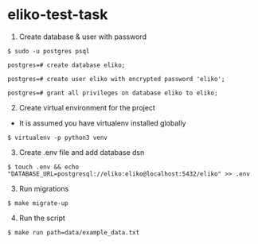 # eliko-test-task

1. Create database & user with password

`$ sudo -u postgres psql`

`postgres=# create database eliko;`

`postgres=# create user eliko with encrypted password 'eliko';`

`postgres=# grant all privileges on database eliko to eliko;`

2. Create virtual environment for the project
* It is assumed you have virtualenv installed globally

`$ virtualenv -p python3 venv`

3. Create .env file and add database dsn 

`$ touch .env && echo "DATABASE_URL=postgresql://eliko:eliko@localhost:5432/eliko" >> .env`

3. Run migrations 

`$ make migrate-up`

4. Run the script

`$ make run path=data/example_data.txt`